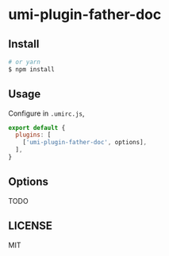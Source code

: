 # umi-plugin-father-doc


## Install

```bash
# or yarn
$ npm install
```

## Usage

Configure in `.umirc.js`,

```js
export default {
  plugins: [
    ['umi-plugin-father-doc', options],
  ],
}
```

## Options

TODO

## LICENSE

MIT
